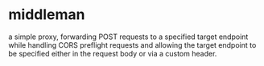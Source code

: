 # middleman
a simple proxy, forwarding POST requests to a specified target endpoint while handling CORS preflight requests and allowing the target endpoint to be specified either in the request body or via a custom header.
